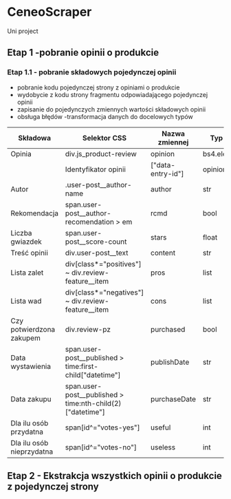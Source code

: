 # CeneoScraper
Uni project

## Etap 1 -pobranie opinii o produkcie
### Etap 1.1 - pobranie składowych pojedynczej opinii
- pobranie kodu pojedynczej strony z opiniami o produkcie
- wydobycie z kodu strony fragmentu odpowiadającego pojedynczej opinii
- zapisanie do pojedynczych zmiennych wartości składowych opinii
- obsługa błędów
-transformacja danych do docelowych typów

|Składowa|Selektor CSS|Nazwa zmiennej|Typ danych|
|--------|------------|--------------|----------|
|Opinia|div.js_product-review|opinion|bs4.element.Tag|
||Identyfikator opinii|["data-entry-id"]|opinionId|str|
|Autor|.user-post__author-name|author|str|
|Rekomendacja|span.user-post__author-recomendation > em|rcmd|bool|
|Liczba gwiazdek|span.user-post__score-count|stars|float|
|Treść opinii|div.user-post__text|content|str|
|Lista zalet|div[class*="positives"] ~ div.review-feature__item|pros|list|
|Lista wad|div[class*="negatives"] ~ div.review-feature__item|cons|list|
|Czy potwierdzona zakupem|div.review-pz|purchased|bool|
|Data wystawienia|span.user-post__published > time:first-child["datetime"]|publishDate|str|
|Data zakupu|span.user-post__published > time:nth-child(2)["datetime"]|purchaseDate|str|
|Dla ilu osób przydatna|span[id^="votes-yes"]|useful|int|
|Dla ilu osób nieprzydatna|span[id^="votes-no"]|useless|int|

## Etap 2 - Ekstrakcja wszystkich opinii o produkcie z pojedynczej strony
